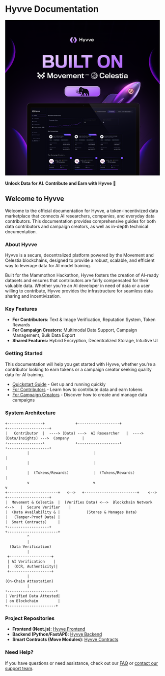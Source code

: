 # Hyvve Documentation

![Hyvve Logo](assets/hyvve-header.png)

**Unlock Data for AI. Contribute and Earn with Hyvve** 🚀

## Welcome to Hyvve

Welcome to the official documentation for Hyvve, a token-incentivized data marketplace that connects AI researchers, companies, and everyday data contributors. This documentation provides comprehensive guides for both data contributors and campaign creators, as well as in-depth technical documentation.

### About Hyvve

Hyvve is a secure, decentralized platform powered by the Movement and Celestia blockchains, designed to provide a robust, scalable, and efficient way to leverage data for AI model training.

Built for the Mammothon Hackathon, Hyvve fosters the creation of AI-ready datasets and ensures that contributors are fairly compensated for their valuable data. Whether you're an AI developer in need of data or a user willing to contribute, Hyvve provides the infrastructure for seamless data sharing and incentivization.

### Key Features

- **For Contributors:** Text & Image Verification, Reputation System, Token Rewards
- **For Campaign Creators:** Multimodal Data Support, Campaign Management, Bulk Data Export
- **Shared Features:** Hybrid Encryption, Decentralized Storage, Intuitive UI

### Getting Started

This documentation will help you get started with Hyvve, whether you're a contributor looking to earn tokens or a campaign creator seeking quality data for AI training.

- [Quickstart Guide](getting-started/quickstart.md) - Get up and running quickly
- [For Contributors](contributors/overview.md) - Learn how to contribute data and earn tokens
- [For Campaign Creators](campaign-creators/overview.md) - Discover how to create and manage data campaigns

### System Architecture

```
+----------------+              +-------------------+                 +-------------------+
|   Contributor  |  ----> (Data) --->  AI Researcher   |  ----> (Data/Insights) --->  Company      |
+----------------+              +-------------------+                 +-------------------+
          |                             |                                      |
          |                             |                                      |
          |  (Tokens/Rewards)           |  (Tokens/Rewards)                    |
          v                             v                                      v
+-----------------------+   <-->   +------------------------+    <-->   +-------------------+
|  Movement & Celestia  |  (Verifies Data) <-->  Blockchain Network  <-->   |  Secure Verifier    |
|  (Data Availability & |            (Stores & Manages Data)             |   (Tamper-Proof Data) |
|  Smart Contracts)     |                                                      +-------------------+
+-----------------------+
          ^
          |
  (Data Verification)
          |
 +-------------------+
 | AI Verification    |
 |  (OCR, Authenticity)|
 +-------------------+
          |
(On-Chain Attestation)
          |
+----------------------+
| Verified Data Attested|
| on Blockchain         |
+----------------------+
```

### Project Repositories

- **Frontend (Next.js)**: [Hyvve Frontend](https://github.com/Hyvve-Movement/hyvve-frontend)
- **Backend (Python/FastAPI)**: [Hyvve Backend](https://github.com/Hyvve-Movement/hyvve-backend)
- **Smart Contracts (Move Modules)**: [Hyvve Contracts](https://github.com/Hyvve-Movement/hyvve-contracts)

### Need Help?

If you have questions or need assistance, check out our [FAQ](support/faq.md) or [contact our support team](support/contact.md).

